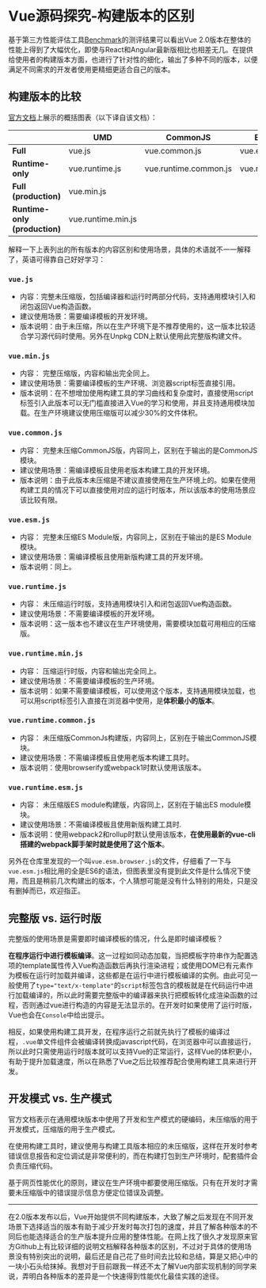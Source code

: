 # Vue源码探究-构建版本的区别

基于第三方性能评估工具[Benchmark](https://www.stefankrause.net/js-frameworks-benchmark7/table.html)的测评结果可以看出Vue 2.0版本在整体的性能上得到了大幅优化，即使与React和Angular最新版相比也相差无几。在提供给使用者的构建版本方面，也进行了针对性的细化，输出了多种不同的版本，以便满足不同需求的开发者使用更精细更适合自己的版本。

## 构建版本的比较
[官方文档](https://github.com/vuejs/vue/tree/v2.5.17-beta.0/dist)上展示的概括图表（以下译自该文档）：

| | UMD | CommonJS | ES Module |
| --- | --- | --- | --- |
| **Full** | vue.js | vue.common.js | vue.esm.js |
| **Runtime-only** | vue.runtime.js | vue.runtime.common.js | vue.runtime.esm.js |
| **Full (production)** | vue.min.js | | |
| **Runtime-only (production)** | vue.runtime.min.js | | |

解释一下上表列出的所有版本的内容区别和使用场景，具体的术语就不一一解释了，英语可得靠自己好好学习：

### **`vue.js`**
- 内容：完整未压缩版，包括编译器和运行时两部分代码，支持通用模块引入和闭包返回Vue构造函数。
- 建议使用场景：需要编译模板的开发环境。
- 版本说明：由于未压缩，所以在生产环境下是不推荐使用的，这一版本比较适合学习源代码时使用。另外在Unpkg CDN上默认使用此完整版构建文件。

### **`vue.min.js`**
- 内容： 完整压缩版，内容和输出完全同上。
- 建议使用场景：需要编译模板的生产环境、浏览器script标签直接引用。
- 版本说明：在不想增加使用构建工具的学习曲线和复杂度时，直接使用script标签引入此版本可以无门槛直接进入Vue的学习和使用，并且支持通用模块加载。在生产环境建议使用压缩版可以减少30%的文件体积。

### **`vue.common.js`**
- 内容： 完整未压缩CommonJS版，内容同上，区别在于输出的是CommonJS模块。
- 建议使用场景：需编译模板且使用老版本构建工具的开发环境。
- 版本说明：由于此版本未压缩是不建议直接使用在生产环境上的。如果在使用构建工具的情况下可以直接使用对应的运行时版本，所以该版本的使用场景应该比较有限。

### **`vue.esm.js`**
- 内容： 完整未压缩ES Module版，内容同上，区别在于输出的是ES Module模块。
- 建议使用场景：需编译模板且使用新版构建工具的开发环境。
- 版本说明：同上。

### **`vue.runtime.js`**
- 内容： 未压缩运行时版，支持通用模块引入和闭包返回Vue构造函数。
- 建议使用场景：不需要编译模板的开发环境。
- 版本说明：这一版本也不建议在生产环境使用，需要模块加载可用相应的压缩版。

### **`vue.runtime.min.js`**
- 内容： 压缩运行时版，内容和输出完全同上。
- 建议使用场景：不需要编译模板的生产环境。
- 版本说明：如果不需要编译模板，可以使用这个版本，支持通用模块加载，也可以用script标签引入直接在浏览器中使用，是**体积最小的版本**。

### **`vue.runtime.common.js`**
- 内容： 未压缩版CommonJs构建版，内容同上，区别在于输出CommonJS模块。
- 建议使用场景：不需编译模板且使用老版本构建工具时。
- 版本说明：使用browserify或webpack1时默认使用该版本。

### **`vue.runtime.esm.js`**
- 内容： 未压缩版ES module构建版，内容同上，区别在于输出ES module模块。
- 建议使用场景：不需编译模板且使用新版构建工具时.
- 版本说明：使用webpack2和rollup时默认使用该版本，**在使用最新的vue-cli搭建的webpack脚手架时就是使用了这个版本**。

另外在仓库里发现的一个叫`vue.esm.browser.js`的文件，仔细看了一下与`vue.esm.js`相比用的全是ES6的语法，但图表里没有提到此文件是什么情况下使用，而且是稍前几次构建出的版本，个人猜想可能是没有什么特别的用处，只是没有删掉而已，欢迎指正。


## 完整版 vs. 运行时版
完整版的使用场景是需要即时编译模板的情况，什么是即时编译模板？

**在程序运行中进行模板编译**。这一过程如同动态加载，当把模板字符串作为配置选项的template属性传入Vue构造函数后再执行渲染进程；或使用DOM已有元素作为模板在运行时加载并编译，这些都是在运行中进行模板编译的实例。由此可见一般使用了`type="text/x-template"`的`script`标签包含的模板就是在代码运行中进行加载编译的，所以此时需要完整版中的编译器来执行把模板转化成渲染函数的过程，否则通过vue进行构造的内容是无法显示的。在开发时如果使用了运行时版，Vue也会在`Console`中给出提示。

相反，如果使用构建工具开发，在程序运行之前就先执行了模板的编译过程，`.vue`单文件组件会被编译转换成javascript代码，在浏览器中可以直接运行，所以此时只需使用运行时版本就可以支持Vue的正常运行，这样Vue的体积更小，有助于提升加载速度，所以在熟悉了Vue之后比较推荐配合使用构建工具来进行开发。


## 开发模式 vs. 生产模式

官方文档表示在通用模块版本中使用了开发和生产模式的硬编码，未压缩版的用于开发模式，压缩版的用于生产模式。

在使用构建工具时，建议使用与构建工具版本相应的未压缩版，这样在开发时参考错误信息报告和定位调试是非常便利的，而在构建打包到生产环境时，配套插件会负责压缩代码。

基于网页性能优化的原则，建议在生产环境中都要使用压缩版。只有在开发时才需要未压缩版中的错误提示信息方便定位错误及调整。

---

在2.0版本发布以后，Vue开始提供不同构建版本，大致了解之后发现在不同开发场景下选择适当的版本有助于减少开发时每次打包的速度，并且了解各种版本的不同后也能选择适合的生产版本提升应用的整体性能。在网上找了很久才发现原来官方Github上有比较详细的说明文档解释各种版本的区别，不过对于具体的使用场景没有特别突出的说明，最后还是自己花了些时间去比较和总结，算是又把心中的一块小石头给抹掉。我想对于目前跟我一样还不太了解Vue内部实现机制的同学来说，弄明白各种版本的差异是一个快速得到性能优化最佳实践的途径。
